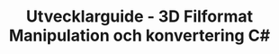 ﻿---
title: Utvecklarguide - 3D Filformat Manipulation och konvertering C#
linktitle: Utvecklarguide
type: docs
weight: 20
url: /sv/net/developer-guide/
description: Utvecklarguide avsnitt för att upptäcka, skapa, läsa, konvertera och ändra 3D filformat i C# .NET.
---
